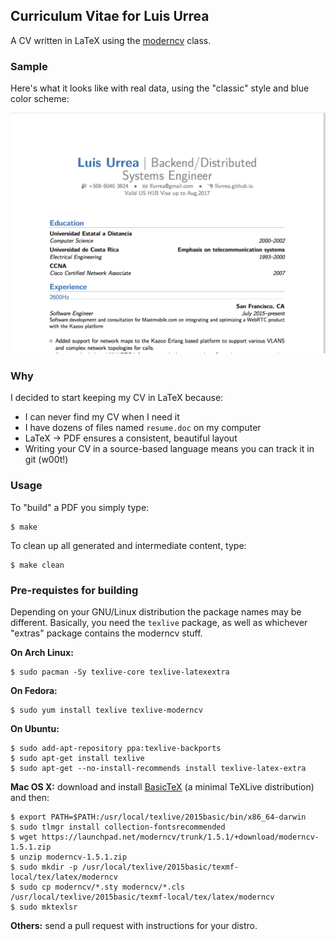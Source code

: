 ## Curriculum Vitae for Luis Urrea
A CV written in LaTeX using the [moderncv](http://www.ctan.org/pkg/moderncv) class.

### Sample
Here's what it looks like with real data, using the "classic" style and blue color scheme:

![Image](/cv_sample.png?raw=true "Sample CV")

### Why
I decided to start keeping my CV in LaTeX because:

* I can never find my CV when I need it
* I have dozens of files named `resume.doc` on my computer
* LaTeX -> PDF ensures a consistent, beautiful layout
* Writing your CV in a source-based language means you can track it in git (w00t!)

### Usage
To "build" a PDF you simply type:

    $ make

To clean up all generated and intermediate content, type:

    $ make clean

### Pre-requistes for building
Depending on your GNU/Linux distribution the package names may be different. Basically, you need the `texlive` package, as well as whichever "extras" package contains the moderncv stuff.

__On Arch Linux:__

    $ sudo pacman -Sy texlive-core texlive-latexextra

__On Fedora:__

    $ sudo yum install texlive texlive-moderncv

__On Ubuntu:__

    $ sudo add-apt-repository ppa:texlive-backports
    $ sudo apt-get install texlive
    $ sudo apt-get --no-install-recommends install texlive-latex-extra

__Mac OS X:__ download and install [BasicTeX](https://www.tug.org/mactex/morepackages.html) (a minimal TeXLive distribution) and then:

    $ export PATH=$PATH:/usr/local/texlive/2015basic/bin/x86_64-darwin
    $ sudo tlmgr install collection-fontsrecommended
    $ wget https://launchpad.net/moderncv/trunk/1.5.1/+download/moderncv-1.5.1.zip
    $ unzip moderncv-1.5.1.zip
    $ sudo mkdir -p /usr/local/texlive/2015basic/texmf-local/tex/latex/moderncv
    $ sudo cp moderncv/*.sty moderncv/*.cls /usr/local/texlive/2015basic/texmf-local/tex/latex/moderncv
    $ sudo mktexlsr

__Others:__ send a pull request with instructions for your distro.
